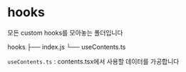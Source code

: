# hooks

모든 custom hooks를 모아놓는 폴더입니다

hooks
├── index.js
└── useContents.ts

`useContents.ts` : contents.tsx에서 사용할 데이터를 가공합니다
